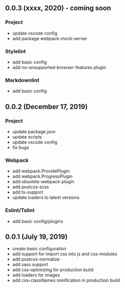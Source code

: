 <!-- markdownlint-disable MD024 -->
<!-- markdownlint-disable MD041 -->

## 0.0.3 (xxxx, 2020) - coming soon

### Project

* update vscode config
* add package webpack-mock-server

### Stylelint

* add basic config
* add no-unsupported-browser-features plugin

### Markdownlint

* add basic config

## 0.0.2 (December 17, 2019)

### Project

* update package.json
* update scripts
* update vscode config
* fix bugs

### Webpack

* add webpack.ProvidePlugin
* add webpack.ProgressPlugin
* add obsolete-webpack-plugin
* add postcss-scss
* add ts-support
* update loaders to latest versions

### Eslint/Tslint

* add basic config/plugins

## 0.0.1 (July 19, 2019)

* create basic configuration
* add support for import css into js and css-modules
* add postcss-normalize
* add sass support
* add css-optimizing for production build
* add loaders for images
* add css-classNames minification in production build
